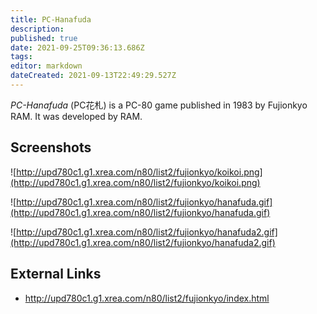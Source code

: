 ```yaml
---
title: PC-Hanafuda
description: 
published: true
date: 2021-09-25T09:36:13.686Z
tags: 
editor: markdown
dateCreated: 2021-09-13T22:49:29.527Z
---
```


_PC-Hanafuda_ (<span lang='ja'>PC花札</span>) is a PC-80 game published in 1983 by Fujionkyo RAM.
It was developed by RAM.

## Screenshots

![http://upd780c1.g1.xrea.com/n80/list2/fujionkyo/koikoi.png](http://upd780c1.g1.xrea.com/n80/list2/fujionkyo/koikoi.png)

![http://upd780c1.g1.xrea.com/n80/list2/fujionkyo/hanafuda.gif](http://upd780c1.g1.xrea.com/n80/list2/fujionkyo/hanafuda.gif)

![http://upd780c1.g1.xrea.com/n80/list2/fujionkyo/hanafuda2.gif](http://upd780c1.g1.xrea.com/n80/list2/fujionkyo/hanafuda2.gif)

## External Links
- http://upd780c1.g1.xrea.com/n80/list2/fujionkyo/index.html